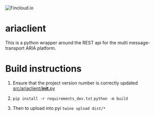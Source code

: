 ![Fincloud.io](https://avatars.githubusercontent.com/u/73434302?s=100&v=4)
# ariaclient

This is a python wrapper around the REST api for the multi message-transport ARIA platform.

Build instructions
==================

1. Ensure that the project version number is correctly updated [src/ariaclient/__init__.py](src/ariaclient/__init__.py)

2. `pip install -r requirements_dev.txt`      `python -m build`

3. Then to upload into pyi  `twine upload dist/*`